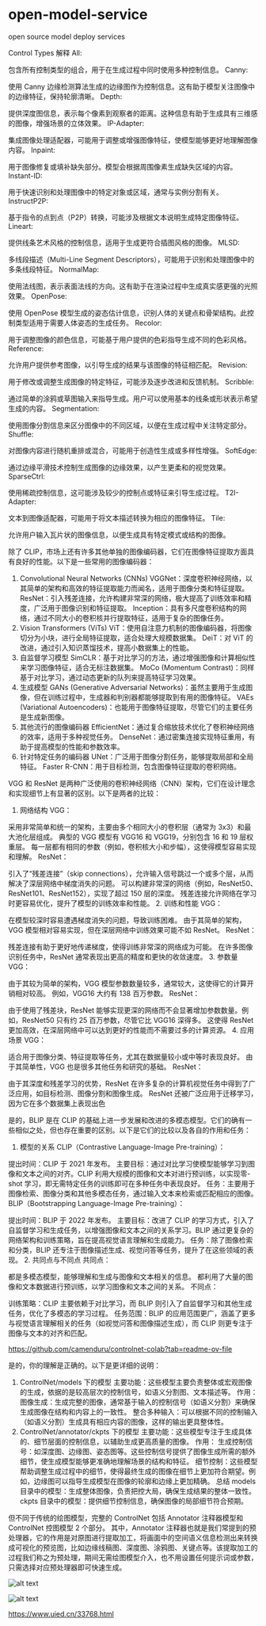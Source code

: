 # open-model-service
open source model deploy services

Control Types 解释
All:

包含所有控制类型的组合，用于在生成过程中同时使用多种控制信息。
Canny:

使用 Canny 边缘检测算法生成的边缘图作为控制信息。这有助于模型关注图像中的边缘特征，保持轮廓清晰。
Depth:

提供深度图信息，表示每个像素到观察者的距离。这种信息有助于生成具有三维感的图像，增强场景的立体效果。
IP-Adapter:

集成图像处理适配器，可能用于调整或增强图像特征，使模型能够更好地理解图像内容。
Inpaint:

用于图像修复或填补缺失部分。模型会根据周围像素生成缺失区域的内容。
Instant-ID:

用于快速识别和处理图像中的特定对象或区域，通常与实例分割有关。
InstructP2P:

基于指令的点到点（P2P）转换，可能涉及根据文本说明生成特定图像特征。
Lineart:

提供线条艺术风格的控制信息，适用于生成更符合插图风格的图像。
MLSD:

多线段描述（Multi-Line Segment Descriptors），可能用于识别和处理图像中的多条线段特征。
NormalMap:

使用法线图，表示表面法线的方向。这有助于在渲染过程中生成真实感更强的光照效果。
OpenPose:

使用 OpenPose 模型生成的姿态估计信息，识别人体的关键点和骨架结构。此控制类型适用于需要人体姿态的生成任务。
Recolor:

用于调整图像的颜色信息，可能基于用户提供的色彩指导生成不同的色彩风格。
Reference:

允许用户提供参考图像，以引导生成的结果与该图像的特征相匹配。
Revision:

用于修改或调整生成图像的特定特征，可能涉及逐步改进和反馈机制。
Scribble:

通过简单的涂鸦或草图输入来指导生成。用户可以使用基本的线条或形状表示希望生成的内容。
Segmentation:

使用图像分割信息来区分图像中的不同区域，以便在生成过程中关注特定部分。
Shuffle:

对图像内容进行随机重排或混合，可能用于创造性生成或多样性增强。
SoftEdge:

通过边缘平滑技术控制生成图像的边缘效果，以产生更柔和的视觉效果。
SparseCtrl:

使用稀疏控制信息，这可能涉及较少的控制点或特征来引导生成过程。
T2I-Adapter:

文本到图像适配器，可能用于将文本描述转换为相应的图像特征。
Tile:

允许用户输入瓦片状的图像信息，以便生成具有特定模式或结构的图像。



除了 CLIP，市场上还有许多其他单独的图像编码器，它们在图像特征提取方面具有良好的性能。以下是一些常用的图像编码器：

1. Convolutional Neural Networks (CNNs)
VGGNet：深度卷积神经网络，以其简单的架构和高效的特征提取能力而闻名，适用于图像分类和特征提取。
ResNet：引入残差连接，允许构建非常深的网络，极大提高了训练效率和精度，广泛用于图像识别和特征提取。
Inception：具有多尺度卷积结构的网络，通过不同大小的卷积核并行提取特征，适用于复杂的图像任务。
2. Vision Transformers (ViTs)
ViT：使用自注意力机制的图像编码器，将图像切分为小块，进行全局特征提取，适合处理大规模数据集。
DeiT：对 ViT 的改进，通过引入知识蒸馏技术，提高小数据集上的性能。
3. 自监督学习模型
SimCLR：基于对比学习的方法，通过增强图像和计算相似性来学习图像特征，适合无标注数据集。
MoCo (Momentum Contrast)：同样基于对比学习，通过动态更新的队列来提高特征学习效果。
4. 生成模型
GANs (Generative Adversarial Networks)：虽然主要用于生成图像，但在训练过程中，生成器和判别器都能够提取到有用的图像特征。
VAEs (Variational Autoencoders)：也能用于图像特征提取，尽管它们的主要任务是生成新图像。
5. 其他流行的图像编码器
EfficientNet：通过复合缩放技术优化了卷积神经网络的效率，适用于多种视觉任务。
DenseNet：通过密集连接实现特征重用，有助于提高模型的性能和参数效率。
6. 针对特定任务的编码器
UNet：广泛用于图像分割任务，能够提取局部和全局特征。
Faster R-CNN：用于目标检测，包含图像特征提取的卷积网络。


VGG 和 ResNet 是两种广泛使用的卷积神经网络（CNN）架构，它们在设计理念和实现细节上有显著的区别。以下是两者的比较：

1. 网络结构
VGG：

采用非常简单和统一的架构，主要由多个相同大小的卷积层（通常为 3x3）和最大池化层组成。
典型的 VGG 模型有 VGG16 和 VGG19，分别包含 16 和 19 层权重层。
每一层都有相同的参数（例如，卷积核大小和步幅），这使得模型容易实现和理解。
ResNet：

引入了“残差连接”（skip connections），允许输入信号跳过一个或多个层，从而解决了深层网络中梯度消失的问题。
可以构建非常深的网络（例如，ResNet50、ResNet101、ResNet152），实现了超过 150 层的深度。
残差连接允许网络在学习时更容易优化，提升了模型的训练效率和性能。
2. 训练和性能
VGG：

在模型较深时容易遭遇梯度消失的问题，导致训练困难。
由于其简单的架构，VGG 模型相对容易实现，但在深层网络中训练效果可能不如 ResNet。
ResNet：

残差连接有助于更好地传递梯度，使得训练非常深的网络成为可能。
在许多图像识别任务中，ResNet 通常表现出更高的精度和更快的收敛速度。
3. 参数量
VGG：

由于其较为简单的架构，VGG 模型参数数量较多，通常较大，这使得它的计算开销相对较高。
例如，VGG16 大约有 138 百万参数。
ResNet：

由于使用了残差块，ResNet 能够实现更深的网络而不会显著增加参数数量。例如，ResNet50 只有约 25 百万参数，尽管它比 VGG16 深得多。
这使得 ResNet 更加高效，在深层网络中可以达到更好的性能而不需要过多的计算资源。
4. 应用场景
VGG：

适合用于图像分类、特征提取等任务，尤其在数据量较小或中等时表现良好。
由于其简单性，VGG 也是很多其他任务和研究的基础。
ResNet：

由于其深度和残差学习的优势，ResNet 在许多复杂的计算机视觉任务中得到了广泛应用，如目标检测、图像分割和图像生成。
ResNet 还被广泛应用于迁移学习，因为它在多个数据集上表现出色

是的，BLIP 是在 CLIP 的基础上进一步发展和改进的多模态模型。它们的确有一些相似之处，但也存在重要的区别。以下是它们的比较以及各自的作用和任务：

1. 模型的关系
CLIP（Contrastive Language-Image Pre-training）：

提出时间：CLIP 于 2021 年发布。
主要目标：通过对比学习使模型能够学习到图像和文本之间的对齐。CLIP 利用大规模的图像和文本对进行预训练，以实现零-shot 学习，即无需特定任务的训练即可在多种任务中表现良好。
任务：主要用于图像检索、图像分类和其他多模态任务，通过输入文本来检索或匹配相应的图像。
BLIP（Bootstrapping Language-Image Pre-training）：

提出时间：BLIP 于 2022 年发布。
主要目标：改进了 CLIP 的学习方式，引入了自监督学习和生成任务，以增强图像和文本之间的关系学习。BLIP 通过更复杂的网络架构和训练策略，旨在提高视觉语言理解和生成能力。
任务：除了图像检索和分类，BLIP 还专注于图像描述生成、视觉问答等任务，提升了在这些领域的表现。
2. 共同点与不同点
共同点：

都是多模态模型，能够理解和生成与图像和文本相关的信息。
都利用了大量的图像和文本数据进行预训练，以学习图像和文本之间的关系。
不同点：

训练策略：CLIP 主要依赖于对比学习，而 BLIP 则引入了自监督学习和其他生成任务，优化了多模态的学习过程。
任务范围：BLIP 的应用范围更广，涵盖了更多与视觉语言理解相关的任务（如视觉问答和图像描述生成），而 CLIP 则更专注于图像与文本的对齐和匹配。


https://github.com/camenduru/controlnet-colab?tab=readme-ov-file

是的，你的理解是正确的。以下是更详细的说明：

1. ControlNet/models 下的模型
主要功能：这些模型主要负责整体或宏观图像的生成，依据的是较高层次的控制信号，如语义分割图、文本描述等。
作用：
图像生成：生成完整的图像，通常基于输入的控制信号（如语义分割）来确保生成图像在结构和内容上的一致性。
整合多种输入：可以根据不同的控制输入（如语义分割）生成具有相应内容的图像，这样的输出更具整体性。
2. ControlNet/annotator/ckpts 下的模型
主要功能：这些模型专注于生成具体的、细节层面的控制信息，以辅助生成更高质量的图像。
作用：
生成控制信号：如深度图、边缘图、姿态图等。这些控制信号提供了图像生成所需的额外细节，使生成模型能够更准确地理解场景的结构和特征。
细节控制：这些模型帮助调整生成过程中的细节，使得最终生成的图像在细节上更加符合期望。例如，边缘图可以指导生成模型在图像的轮廓和边缘上更加精确。
总结
models 目录中的模型：生成整体图像，负责把控大局，确保生成结果的整体一致性。
ckpts 目录中的模型：提供细节控制信息，确保图像的局部细节符合预期。




但不同于传统的绘图模型，完整的 ControlNet 包括 Annotator 注释器模型和 ControlNet 控图模型 2 个部分。
其中，Annotator 注释器也就是我们常提到的预处理器，它的作用是对原图进行提取加工，将画面中的空间语义信息检测出来转换成可视化的预览图，比如边缘线稿图、深度图、涂鸦图、关键点等。该提取加工的过程我们称之为预处理，期间无需绘图模型介入，也不用设置任何提示词或参数，只需选择对应预处理器即可快速生成。

![alt text](image.png)

![alt text](image-1.png)

https://www.uied.cn/33768.html


